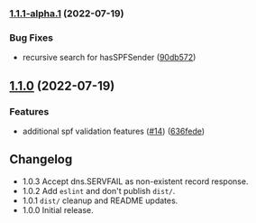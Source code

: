 ### [1.1.1-alpha.1](https://github.com/mixmaxhq/email-setup/compare/v1.1.0...v1.1.1-alpha.1) (2022-07-19)


### Bug Fixes

* recursive search for hasSPFSender ([90db572](https://github.com/mixmaxhq/email-setup/commit/90db572d8bab1d6ff1fb6385c15aed1e39124b84))

## [1.1.0](https://github.com/mixmaxhq/email-setup/compare/v1.0.3...v1.1.0) (2022-07-19)


### Features

* additional spf validation features ([#14](https://github.com/mixmaxhq/email-setup/issues/14)) ([636fede](https://github.com/mixmaxhq/email-setup/commit/636fedeef3683b5ecfc2943ee65efea862c8b740))

## Changelog

* 1.0.3 Accept dns.SERVFAIL as non-existent record response.
* 1.0.2 Add `eslint` and don't publish `dist/`.
* 1.0.1 `dist/` cleanup and README updates.
* 1.0.0 Initial release.
